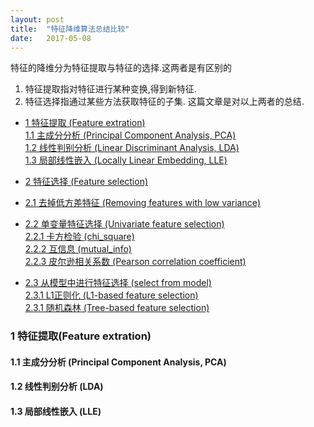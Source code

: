 ```yaml
---
layout: post
title:  "特征降维算法总结比较"
date:   2017-05-08
---
```


特征的降维分为特征提取与特征的选择.这两者是有区别的
1. 特征提取指对特征进行某种变换,得到新特征.
2. 特征选择指通过某些方法获取特征的子集.
这篇文章是对以上两者的总结.

* [1 特征提取 (Feature extration)](#1)
<br>[1.1 主成分分析 (Principal Component Analysis, PCA)](#1.1)
<br>[1.2 线性判别分析 (Linear Discriminant Analysis, LDA)](#1.2)
<br>[1.3 局部线性嵌入 (Locally Linear Embedding, LLE)](#1.3)

* [2 特征选择 (Feature selection)](#2)
 * [2.1 去掉低方差特征 (Removing features with low variance)](#2.1)

 * [2.2 单变量特征选择 (Univariate feature selection)](#2.2)
<br>[2.2.1 卡方检验 (chi_square)](#2.2.1)
<br>[2.2.2 互信息 (mutual_info)](#2.2.2)
<br>[2.2.3 皮尔逊相关系数 (Pearson correlation coefficient)](#2.2.3)

 * [2.3 从模型中进行特征选择 (select from model)](#2.3)
<br>	[2.3.1 L1正则化 (L1-based feature selection)](#2.3.1)
<br>	[2.3.1 随机森林 (Tree-based feature selection)](#2.3.2)





<h3 id="1">1 特征提取(Feature extration)</h3>

<h4 id="1.1">1.1 主成分分析 (Principal Component Analysis, PCA)</h4>

<h4 id="1.2">1.2 线性判别分析 (LDA)</h4>

<h4 id="1.3">1.3 局部线性嵌入 (LLE)</h4>

